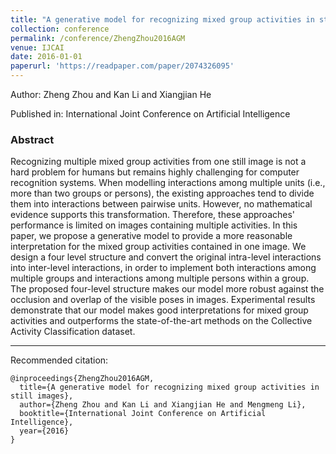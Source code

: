```yaml
---
title: "A generative model for recognizing mixed group activities in still images"
collection: conference
permalink: /conference/ZhengZhou2016AGM
venue: IJCAI
date: 2016-01-01
paperurl: 'https://readpaper.com/paper/2074326095'
---
```

Author: Zheng Zhou and Kan Li and Xiangjian He

Published in: International Joint Conference on Artificial Intelligence

### Abstract

Recognizing multiple mixed group activities from one still image is not a hard problem for humans but remains highly challenging for computer recognition systems. When modelling interactions among multiple units (i.e., more than two groups or persons), the existing approaches tend to divide them into interactions between pairwise units. However, no mathematical evidence supports this transformation. Therefore, these approaches' performance is limited on images containing multiple activities. In this paper, we propose a generative model to provide a more reasonable interpretation for the mixed group activities contained in one image. We design a four level structure and convert the original intra-level interactions into inter-level interactions, in order to implement both interactions among multiple groups and interactions among multiple persons within a group. The proposed four-level structure makes our model more robust against the occlusion and overlap of the visible poses in images. Experimental results demonstrate that our model makes good interpretations for mixed group activities and outperforms the state-of-the-art methods on the Collective Activity Classification dataset.

---

Recommended citation:

```
@inproceedings{ZhengZhou2016AGM,
  title={A generative model for recognizing mixed group activities in still images},
  author={Zheng Zhou and Kan Li and Xiangjian He and Mengmeng Li},
  booktitle={International Joint Conference on Artificial Intelligence},
  year={2016}
}
```
